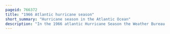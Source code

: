 ```yaml
---
pageid: 766372
title: "1966 Atlantic hurricane season"
short_summary: "Hurricane season in the Atlantic Ocean"
description: "In the 1966 atlantic Hurricane Season the Weather Bureau Offices in Miami Florida were designated the national Hurricane Center and assumed Responsibility for tropical Cyclone Forecasting in the Basin. The Season officially started on 1 June and lasted until 30 November. These Dates conventionally delimit the Period of every Year when most tropical Cyclones Form in the atlantic Basin. It was an above-average Season in Terms of tropical Storms with a Total of 15. The first System, Hurricane Alma, developed over eastern Nicaragua on June 4 and became the most recent major Hurricane in the Month of June. Alma brought severe flooding to Honduras and later to cuba but it caused relatively minor Impact in the southeastern united States. Alma resulted in 90 Deaths and about $ 210. 1 million in damage."
---
```

